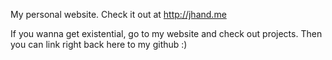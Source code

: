 My personal website. Check it out at http://jhand.me

If you wanna get existential, go to my website and check out projects. Then you can link right back here to my github :)
